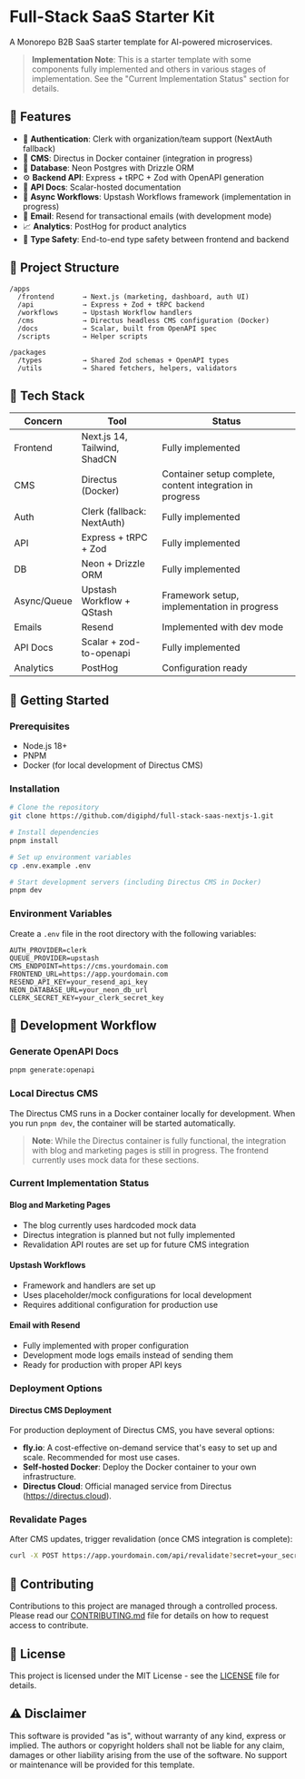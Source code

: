 # Full-Stack SaaS Starter Kit

A Monorepo B2B SaaS starter template for AI-powered microservices.

> **Implementation Note**: This is a starter template with some components fully implemented and others in various stages of implementation. See the "Current Implementation Status" section for details.

## 🚀 Features

- 🔐 **Authentication**: Clerk with organization/team support (NextAuth fallback)
- 🎨 **CMS**: Directus in Docker container (integration in progress)
- 🧠 **Database**: Neon Postgres with Drizzle ORM
- ⚙️ **Backend API**: Express + tRPC + Zod with OpenAPI generation
- 🧾 **API Docs**: Scalar-hosted documentation
- 🔁 **Async Workflows**: Upstash Workflows framework (implementation in progress)
- 💌 **Email**: Resend for transactional emails (with development mode)
- 📈 **Analytics**: PostHog for product analytics
- 🧪 **Type Safety**: End-to-end type safety between frontend and backend

## 📁 Project Structure

```
/apps
  /frontend       → Next.js (marketing, dashboard, auth UI)
  /api            → Express + Zod + tRPC backend
  /workflows      → Upstash Workflow handlers
  /cms            → Directus headless CMS configuration (Docker)
  /docs           → Scalar, built from OpenAPI spec
  /scripts        → Helper scripts

/packages
  /types          → Shared Zod schemas + OpenAPI types
  /utils          → Shared fetchers, helpers, validators
```

## 🧰 Tech Stack

| Concern     | Tool                        | Status                   |
|-------------|----------------------------|--------------------------|  
| Frontend    | Next.js 14, Tailwind, ShadCN | Fully implemented       |
| CMS         | Directus (Docker)          | Container setup complete, content integration in progress |
| Auth        | Clerk (fallback: NextAuth) | Fully implemented       |
| API         | Express + tRPC + Zod       | Fully implemented       |
| DB          | Neon + Drizzle ORM         | Fully implemented       |
| Async/Queue | Upstash Workflow + QStash  | Framework setup, implementation in progress |
| Emails      | Resend                     | Implemented with dev mode |
| API Docs    | Scalar + zod-to-openapi    | Fully implemented       |
| Analytics   | PostHog                    | Configuration ready     |

## 🚀 Getting Started

### Prerequisites

- Node.js 18+
- PNPM
- Docker (for local development of Directus CMS)

### Installation

```bash
# Clone the repository
git clone https://github.com/digiphd/full-stack-saas-nextjs-1.git

# Install dependencies
pnpm install

# Set up environment variables
cp .env.example .env

# Start development servers (including Directus CMS in Docker)
pnpm dev
```

### Environment Variables

Create a `.env` file in the root directory with the following variables:

```
AUTH_PROVIDER=clerk
QUEUE_PROVIDER=upstash
CMS_ENDPOINT=https://cms.yourdomain.com
FRONTEND_URL=https://app.yourdomain.com
RESEND_API_KEY=your_resend_api_key
NEON_DATABASE_URL=your_neon_db_url
CLERK_SECRET_KEY=your_clerk_secret_key
```

## 📄 Development Workflow

### Generate OpenAPI Docs

```bash
pnpm generate:openapi
```

### Local Directus CMS

The Directus CMS runs in a Docker container locally for development. When you run `pnpm dev`, the container will be started automatically.

> **Note**: While the Directus container is fully functional, the integration with blog and marketing pages is still in progress. The frontend currently uses mock data for these sections.

### Current Implementation Status

#### Blog and Marketing Pages
- The blog currently uses hardcoded mock data
- Directus integration is planned but not fully implemented
- Revalidation API routes are set up for future CMS integration

#### Upstash Workflows
- Framework and handlers are set up
- Uses placeholder/mock configurations for local development
- Requires additional configuration for production use

#### Email with Resend
- Fully implemented with proper configuration
- Development mode logs emails instead of sending them
- Ready for production with proper API keys

### Deployment Options

#### Directus CMS Deployment

For production deployment of Directus CMS, you have several options:

- **fly.io**: A cost-effective on-demand service that's easy to set up and scale. Recommended for most use cases.
- **Self-hosted Docker**: Deploy the Docker container to your own infrastructure.
- **Directus Cloud**: Official managed service from Directus (https://directus.cloud).

### Revalidate Pages

After CMS updates, trigger revalidation (once CMS integration is complete):

```bash
curl -X POST https://app.yourdomain.com/api/revalidate?secret=your_secret&path=/blog/your-post-slug
```

## 👥 Contributing

Contributions to this project are managed through a controlled process. Please read our [CONTRIBUTING.md](/CONTRIBUTING.md) file for details on how to request access to contribute.

## 📝 License

This project is licensed under the MIT License - see the [LICENSE](/LICENSE) file for details.

## ⚠️ Disclaimer

This software is provided "as is", without warranty of any kind, express or implied. The authors or copyright holders shall not be liable for any claim, damages or other liability arising from the use of the software. No support or maintenance will be provided for this template.

